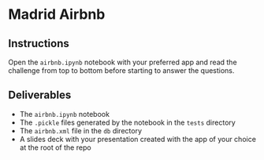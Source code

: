 # Madrid Airbnb

## Instructions

Open the `airbnb.ipynb` notebook with your preferred app and read the challenge from top to bottom before starting to answer the questions.

## Deliverables

- The `airbnb.ipynb` notebook
- The `.pickle` files generated by the notebook in the `tests` directory
- The `airbnb.xml` file in the `db` directory
- A slides deck with your presentation created with the app of your choice at the root of the repo
